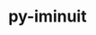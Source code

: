 ---
title: "py-iminuit"
layout: cache
categories: [package, develop]
meta: {"versions": ["2.30.1"], "compilers": ["gcc@=11.4.0"], "oss": ["ubuntu22.04"], "platforms": ["linux"], "targets": ["x86_64_v3"], "stacks": ["hep", "root"], "num_specs": 2, "num_specs_by_stack": {"root": 2, "hep": 2}}
spec_details: [{"hash": "3wuhefjmvq5yni3dv6yxfm3ulggio7rw", "compiler": "gcc@=11.4.0", "versions": ["2.30.1"], "os": "ubuntu22.04", "platform": "linux", "target": "x86_64_v3", "variants": ["build_system=python_pip"], "stacks": ["root", "hep"], "size": "-", "tarball": "https://binaries.spack.io/develop/build_cache/linux-ubuntu22.04-x86_64_v3/gcc-11.4.0/py-iminuit-2.30.1/linux-ubuntu22.04-x86_64_v3-gcc-11.4.0-py-iminuit-2.30.1-3wuhefjmvq5yni3dv6yxfm3ulggio7rw.spack"}, {"hash": "x2tgee4d7gonk55w3vklplnsokporqmf", "compiler": "gcc@=11.4.0", "versions": ["2.30.1"], "os": "ubuntu22.04", "platform": "linux", "target": "x86_64_v3", "variants": ["build_system=python_pip"], "stacks": ["root", "hep"], "size": "-", "tarball": "https://binaries.spack.io/develop/build_cache/linux-ubuntu22.04-x86_64_v3/gcc-11.4.0/py-iminuit-2.30.1/linux-ubuntu22.04-x86_64_v3-gcc-11.4.0-py-iminuit-2.30.1-x2tgee4d7gonk55w3vklplnsokporqmf.spack"}]
---